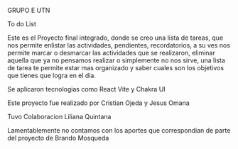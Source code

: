 GRUPO E UTN

To do List

Este es el Proyecto final integrado, donde se creo una lista 
de tareas, que nos permite enlistar las actividades, pendientes, 
recordatorios, a su ves nos permite marcar o desmarcar las 
actividades que se realizaron, eliminar aquella que ya no pensamos
realizar o simplemente no nos sirve, una lista de tarea te permite 
estar mas organizado y saber cuales son los objetivos que tienes 
que logra en el dia.

Se aplicaron tecnologias como React Vite y Chakra UI

Este proyecto fue realizado por Cristian Ojeda y Jesus Omana

Tuvo Colaboracion Liliana Quintana

Lamentablemente no contamos con los aportes que correspondian
de parte del proyecto de Brando Mosqueda